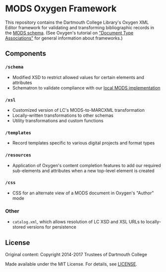 # MODS Oxygen Framework

This repository contains the Dartmouth College Library's Oxygen XML Editor framework for validating and transforming bibliographic records in the [MODS schema](https://www.loc.gov/standards/mods/). (See Oxygen's tutorial on ["Document Type Associations"](https://www.oxygenxml.com/doc/versions/18.0/ug-editor/topics/dg-complex-customization-tutorial.html) for general information about frameworks.)

## Components

### `/schema`

- Modified XSD to restrict allowed values for certain elements and attributes
- Schematron to validate compliance with our [local MODS implementation](https://www.dartmouth.edu/~library/catmet/metadata_nonmarc/mods_docs/)

### `/xsl`

- Customized version of LC's MODS-to-MARCXML transformation
- Locally-written transformations to other schemas
- Utility transformations and custom functions

### `/templates`

- Record templates specific to various digital projects and format types

### `/resources`

- Application of Oxygen's content completion features to add our required sub-elements and attributes when a new top-level element is created

### `/css`

- CSS for an alternate view of a MODS document in Oxygen's "Author" mode

### Other

- `catalog.xml`, which allows resolution of LC XSD and XSL URLs to locally-stored versions for persistence

## License

Original content: Copyright 2014-2017 Trustees of Dartmouth College

Made available under the MIT License. For details, see [LICENSE](https://github.com/akhtars/mods-oxygen-framework/blob/master/LICENSE.txt).
